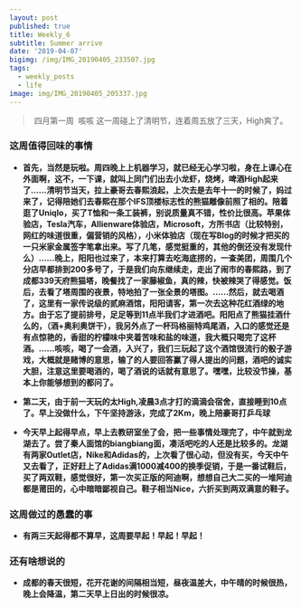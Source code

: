 ```yaml
---
layout: post
published: true
title: Weekly_6
subtitle: Summer arrive
date: '2019-04-07'
bigimg: /img/IMG_20190405_233507.jpg
tags:
  - weekly_posts
  - life
image: img/IMG_20190405_205337.jpg
---
```

> 四月第一周 
> 咳咳 这一周碰上了清明节，连着周五放了三天，High爽了。

### 这周值得回味的事情
- **首先，当然是玩啦。周四晚上上机器学习，就已经无心学习啦，身在上课心在外面啊，这不，一下课，就叫上同门们出去小龙虾，烧烤，啤酒High起来了……清明节当天，拉上豪哥去春熙浪起，上次去是去年十一的时候了，妈过来了，记得陪她们去春熙在那个IFS顶楼标志性的熊猫雕像前照了相的。陪着逛了Uniqlo，买了T恤和一条工装裤，别说质量真不错，性价比很高。苹果体验店，Tesla汽车，Allienware体验店，Microsoft，方所书店（比较特别，网红的味道很重，偏营销的风格），小米体验店（现在写Blog的时候才把买的一只米家金属签字笔拿出来。写了几笔，感觉挺重的，其他的倒还没有发现什么）……晚上，阳阳也过来了，本来打算去吃海底捞的，一查美团，周围几个分店早都排到200多号了，于是我们向东继续走，走出了闹市的春熙路，到了成都339天府熊猫塔，晚餐找了一家藤椒鱼，真的辣，快被辣哭了得感觉。饭后，去看了塔周围的夜景，特地拍了一张全景的塔图。……然后，就去喝酒了，这里有一家传说级的贰麻酒馆，阳阳请客，第一次去这种花红酒绿的地方。由于忘了提前排号，足足等到11点半我们才进酒吧。阳阳点了熊猫挂酒什么的，（酒+奥利奥饼干），我另外点了一杯玛格丽特鸡尾酒，入口的感觉还是有点惊艳的，香甜的柠檬味中夹着苦味和盐的味道，我大概只喝完了这杯酒。……咳咳，喝了一会酒，入兴了，我们三玩起了这个酒馆很流行的骰子游戏，大概就是赌博的意思，输了的人要回答赢了得人提出的问题，酒吧的诚实大胆，注意这里要喝酒的，喝了酒说的话就有意思了。嘿嘿，比较没节操，基本上你能够想到的都问了。**



-  **第二天，由于前一天玩的太High,凌晨3点才打的滴滴会宿舍，直接睡到10点了。早上没做什么，下午坚持游泳，完成了2Km，晚上陪豪哥打乒乓球**

-   **今天早上起得早点，早上去教研室坐了会，把一些事情处理完了，中午就到龙湖去了。尝了秦人面馆的biangbiang面，凑活吧吃的人还是比较多的。龙湖有两家Outlet店，Nike和Adidas的，上次看了很心动，但没有买，今天中午又去看了，正好赶上了Adidas满1000减400的换季促销，于是一番试鞋后，买了两双鞋，感觉很好，第一次买正版的阿迪啊，想想自己大二买的一堆阿迪都是莆田的，心中暗暗鄙视自己。鞋子相当Nice，六折买到两双满意的鞋子。**



### 这周做过的愚蠢的事
- **有两三天起得都不算早，这周要早起！早起！早起！**

### 还有啥想说的
- **成都的春天很短，花开花谢的间隔相当短，昼夜温差大，中午晴的时候很热，晚上会降温，第二天早上日出的时候很凉。**


